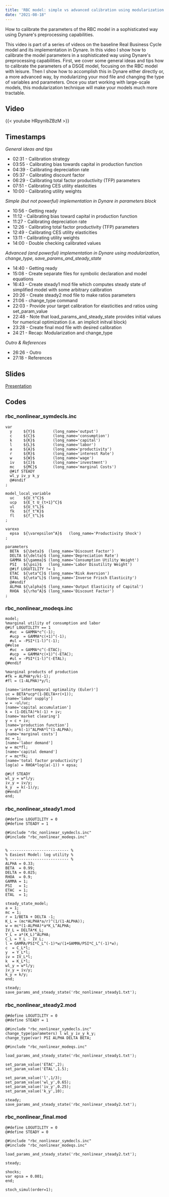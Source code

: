 ```yaml
---
title: 'RBC model: simple vs advanced calibration using modularization and changing types'
date: "2021-08-18"
---
```

How to calibrate the parameters of the RBC model in a sophisticated way using Dynare's preprocessing capabilities.
<!--more-->
This video is part of a series of videos on the baseline Real Business Cycle model and its implementation in Dynare. In this video I show how to calibrate the model parameters in a sophisticated way using Dynare's preprocessing capabilities. First, we cover some general ideas and tips how to calibrate the parameters of a DSGE model, focusing on the RBC model with leisure. Then I show how to accomplish this in Dynare either directly or, a more advanced way, by modularizing your mod file and changing the type of variables and parameters. Once you start working with large-scale models, this modularization technique will make your models much more tractable.

## Video
{{< youtube HRpynlbZBzM >}}

## Timestamps

*General ideas and tips*
- 02:31 - Calibration strategy
- 03:55 - Calibrating bias towards capital in production function
- 04:39 - Calibrating depreciation rate
- 05:37 - Calibrating discount factor
- 06:29 - Calibrating total factor productivity (TFP) parameters
- 07:51 - Calibrating CES utility elasticities
- 10:00 - Calibrating utility weights

*Simple (but not powerful) implementation in Dynare in parameters block*
- 10:56 - Getting ready
- 11:12 - Calibrating bias toward capital in production function
- 11:27 - Calibrating depreciation rate
- 12:26 - Calibrating total factor productivity (TFP) parameters
- 12:49 - Calibrating CES utility elasticities
- 13:11 - Calibrating utility weights
- 14:00 - Double checking calibrated values

*Advanced (and powerful) implementation in Dynare using modularization, change_type, save_params_and_steady_state*
- 14:40 - Getting ready
- 15:08 - Create separate files for symbolic declaration and model equations
- 16:43 - Create steady1 mod file which computes steady state of simplified model with some arbitrary calibration
- 20:26 - Create steady2 mod file to make ratios parameters
- 21:06 - change_type command
- 22:03 - Provide your target calibration for elasticities and ratios using set_param_value
- 22:48 - Note that load_params_and_steady_state provides initial values for numerical optimization (i.e. an implicit initval block)
- 23:28 - Create final mod file with desired calibration
- 24:21 - Recap: Modularization and change_type

*Outro & References*
- 26:26 - Outro
- 27:18 - References


## Slides
[Presentation](/files/intro-dsge-dynare/rbc_calibration_presentation.pdf)

## Codes

### rbc_nonlinear_symdecls.inc
```
var
  y     ${Y}$        (long_name='output')
  c     ${C}$        (long_name='consumption')
  k     ${K}$        (long_name='capital')
  l     ${L}$        (long_name='labor')
  a     ${A}$        (long_name='productivity')
  r     ${R}$        (long_name='interest Rate')
  w     ${W}$        (long_name='wage')
  iv    ${I}$        (long_name='investment')
  mc    ${MC}$       (long_name='marginal Costs')
  @#if STEADY
  wl_y iv_y k_y
  @#endif
;

model_local_variable
  uc    ${U_t^C}$
  ucp   ${E_t U_{t+1}^C}$
  ul    ${U_t^L}$
  fk    ${f_t^K}$
  fl    ${f_t^L}$
;

varexo
  epsa  ${\varepsilon^A}$   (long_name='Productivity Shock')
;

parameters
  BETA  ${\beta}$  (long_name='Discount Factor')
  DELTA ${\delta}$ (long_name='Depreciation Rate')
  GAMMA ${\gamma}$ (long_name='Consumption Utility Weight')
  PSI   ${\psi}$   (long_name='Labor Disutility Weight')
  @#if LOGUTILITY != 1
  ETAC  ${\eta^C}$ (long_name='Risk Aversion')
  ETAL  ${\eta^L}$ (long_name='Inverse Frisch Elasticity')
  @#endif
  ALPHA ${\alpha}$ (long_name='Output Elasticity of Capital')
  RHOA  ${\rho^A}$ (long_name='Discount Factor')
;
```

### rbc_nonlinear_modeqs.inc
```
model;
%marginal utility of consumption and labor
@#if LOGUTILITY == 1
  #uc  = GAMMA*c^(-1);
  #ucp  = GAMMA*c(+1)^(-1);
  #ul = -PSI*(1-l)^(-1);
@#else
  #uc  = GAMMA*c^(-ETAC);
  #ucp  = GAMMA*c(+1)^(-ETAC);
  #ul = -PSI*(1-l)^(-ETAL);
@#endif

%marginal products of production
#fk = ALPHA*y/k(-1);
#fl = (1-ALPHA)*y/l;

[name='intertemporal optimality (Euler)']
uc = BETA*ucp*(1-DELTA+r(+1));
[name='labor supply']
w = -ul/uc;
[name='capital accumulation']
k = (1-DELTA)*k(-1) + iv;
[name='market clearing']
y = c + iv;
[name='production function']
y = a*k(-1)^ALPHA*l^(1-ALPHA);
[name='marginal costs']
mc = 1;
[name='labor demand']
w = mc*fl;
[name='capital demand']
r = mc*fk;
[name='total factor productivity']
log(a) = RHOA*log(a(-1)) + epsa;

@#if STEADY
wl_y = w*l/y;
iv_y = iv/y;
k_y  = k(-1)/y;
@#endif    
end;
```

### rbc_nonlinear_steady1.mod
```
@#define LOGUTILITY = 0
@#define STEADY = 1

@#include "rbc_nonlinear_symdecls.inc"
@#include "rbc_nonlinear_modeqs.inc"


% -------------------------- %
% Easiest Model: log utility %
% -------------------------- %
ALPHA = 0.33;
BETA  = 0.99;
DELTA = 0.025;
RHOA  = 0.9;
GAMMA = 1;
PSI   = 1;
ETAC  = 1;
ETAL  = 1;

steady_state_model;
a = 1;
mc = 1;
r = 1/BETA + DELTA -1;
K_L = (mc*ALPHA*a/r)^(1/(1-ALPHA));
w = mc*(1-ALPHA)*a*K_L^ALPHA;
IV_L = DELTA*K_L;
Y_L = a*(K_L)^ALPHA;
C_L = Y_L - IV_L;
l = GAMMA/PSI*C_L^(-1)*w/(1+GAMMA/PSI*C_L^(-1)*w);
c  = C_L*l;
y  = Y_L*l;
iv = IV_L*l;
k  = K_L*l;
wl_y = w*l/y;
iv_y = iv/y;
k_y = k/y;
end;

steady;
save_params_and_steady_state('rbc_nonlinear_steady1.txt');
```

### rbc_nonlinear_steady2.mod
```
@#define LOGUTILITY = 0
@#define STEADY = 1

@#include "rbc_nonlinear_symdecls.inc"
change_type(parameters) l wl_y iv_y k_y;
change_type(var) PSI ALPHA DELTA BETA;

@#include "rbc_nonlinear_modeqs.inc"

load_params_and_steady_state('rbc_nonlinear_steady1.txt');

set_param_value('ETAC',2);
set_param_value('ETAL',1.5);

set_param_value('l',1/3);
set_param_value('wl_y',0.65);
set_param_value('iv_y',0.25);
set_param_value('k_y',10);

steady;
save_params_and_steady_state('rbc_nonlinear_steady2.txt');
```

### rbc_nonlinear_final.mod
```
@#define LOGUTILITY = 0
@#define STEADY = 0

@#include "rbc_nonlinear_symdecls.inc"
@#include "rbc_nonlinear_modeqs.inc"

load_params_and_steady_state('rbc_nonlinear_steady2.txt');

steady;

shocks;
var epsa = 0.001;
end;

stoch_simul(order=1);
```
